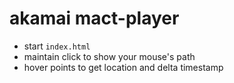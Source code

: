 # akamai mact-player

- start `index.html`
- maintain click to show your mouse's path
- hover points to get location and delta timestamp
